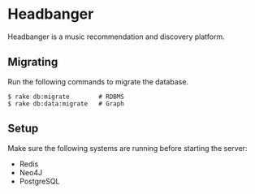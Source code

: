 # Headbanger

Headbanger is a music recommendation and discovery platform.

## Migrating

Run the following commands to migrate the database.

```
$ rake db:migrate        # RDBMS
$ rake db:data:migrate   # Graph
```

## Setup

Make sure the following systems are running before starting the server:
 - Redis
 - Neo4J
 - PostgreSQL
